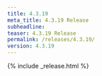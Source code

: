 ```yaml
---
title: 4.3.19
meta_title: 4.3.19 Release
subheadline: 
teaser: 4.3.19 Release
permalink: /releases/4.3.19/
version: 4.3.19
---
```


{% include _release.html %}
